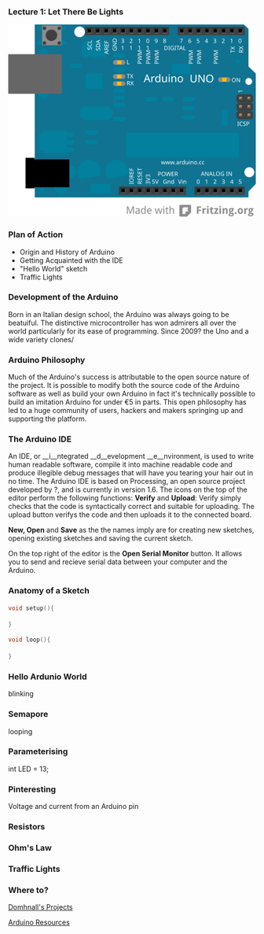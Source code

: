 <!-- Latest compiled and minified CSS & JS -->
<link rel="stylesheet" media="screen" href="https://netdna.bootstrapcdn.com/bootstrap/3.2.0/css/bootstrap.min.css">



### Lecture 1: Let There Be Lights

![Arduino Uno](img/uno.svg "Arduino Uno")

### Plan of Action

 - Origin and History of Arduino
 - Getting Acquainted with the IDE
 - "Hello World" sketch
 - Traffic Lights

### Development of the Arduino

Born in an Italian design school, the Arduino was always going to be beatuiful. The distinctive microcontroller has won admirers all over the world particularly for its ease of programming. Since 2009? the Uno and a wide variety clones/

### Arduino Philosophy
Much of the Arduino's success is attributable to the open source nature of the project. It is possible to modify both the source code of the Arduino software as well as build your own Arduino in fact it's technically possible to build an imitation Arduino for under €5 in parts. This open philosophy has led to a huge community of users, hackers and makers springing up and supporting the platform.

### The Arduino IDE

An IDE, or __i__ntegrated __d__evelopment __e__nvironment, is used to write human readable software, compile it into machine readable code and produce illegible debug messages that will have you tearing your hair out in no time. The Arduino IDE is based on Processing, an open source project developed by ?, and is currently in version 1.6. 
The icons on the top of the editor perform the following functions:
__Verify__ and __Upload__: Verify simply checks that the code is syntactically correct and suitable for uploading. The upload button verifys the code and then uploads it to the connected board.

__New, Open__ and __Save__ as the the names imply are for creating new sketches, opening existing sketches and saving the current sketch. 

On the top right of the editor is the __Open Serial Monitor__ button. It allows you to send and recieve serial data between your computer and the Arduino.

### Anatomy of a Sketch

```C
void setup(){
    
}
```

```C
void loop(){
    
}
```

### Hello Ardunio World

blinking

### Semapore

looping

### Parameterising

int LED = 13;

### Pinteresting

Voltage and current from an Arduino pin

### Resistors

### Ohm's Law

### Traffic Lights

<object data="img/trafficLights_plus.svg" type="image/svg+xml"></object>

### Where to?

<a href="https://domhnallohanlon.github.io" class="btn btn-lg btn-primary"> Domhnall's Projects</a>

<a href="https://domhnallohanlon.github.io/arduinonotes" class="btn btn-lg btn-primary"> Arduino Resources</a>

